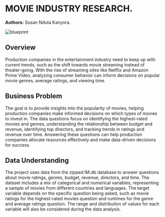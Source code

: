 # MOVIE INDUSTRY RESEARCH.
**Authors:** Susan Nduta Kanyora.

![blueprint](images/director_shot.jpeg)



## Overview
Production companies in the entertainment industry need to keep up with current trends, such as the shift towards movie streaming instead of theater-going. With the rise of streaming sites like Netflix and Amazon Prime Video, analyzing consumer behavior can inform decisions on popular movie genres, average ratings, and viewing time.

## Business Problem
The goal is to provide insights into the popularity of movies, helping production companies make informed decisions on which types of movies to invest in. The data questions focus on identifying the highest-rated movies and genres, understanding the relationship between budget and revenue, identifying top directors, and tracking trends in ratings and revenue over time. Answering these questions can help production companies allocate resources effectively and make data-driven decisions for success.


## Data Understanding
The project uses data from the zipped IM.db database to answer questions about movie ratings, genres, budget, revenue, directors, and time. The dataset includes a mix of categorical and numerical variables, representing a sample of movies from different countries and languages. The target variable depends on the specific question being asked, such as movie ratings for the highest-rated movies question and runtimes for the genre and average ratings question. The range and distribution of values for each variable will also be considered during the data analysis.

